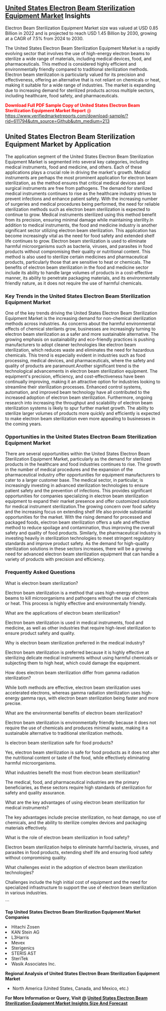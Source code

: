 <h2><a href="https://www.verifiedmarketreports.com/download-sample/?rid=611794&amp;utm_source=Github&amp;utm_medium=213" target="_blank">United States Electron Beam Sterilization Equipment Market</a> Insights</h2><p>Electron Beam Sterilization Equipment Market size was valued at USD 0.85 Billion in 2022 and is projected to reach USD 1.45 Billion by 2030, growing at a CAGR of 7.5% from 2024 to 2030.</p><p><p>The United States Electron Beam Sterilization Equipment Market is a rapidly evolving sector that involves the use of high-energy electron beams to sterilize a wide range of materials, including medical devices, food, and pharmaceuticals. This method is considered highly efficient and environmentally friendly compared to traditional sterilization methods. Electron beam sterilization is particularly valued for its precision and effectiveness, offering an alternative that is not reliant on chemicals or heat, making it suitable for a wide range of industries. The market is expanding due to increasing demand for sterilized products across multiple sectors, including healthcare, food safety, and pharmaceuticals. <p><span class=""><span style="color: #ff0000;"><strong>Download Full PDF Sample Copy of United States Electron Beam Sterilization Equipment Market Report</strong> @ </span><a href="https://www.verifiedmarketreports.com/download-sample/?rid=611794&amp;utm_source=Github&amp;utm_medium=213" target="_blank">https://www.verifiedmarketreports.com/download-sample/?rid=611794&amp;utm_source=Github&amp;utm_medium=213</a></span></p></p><h2>United States Electron Beam Sterilization Equipment Market by Application</h2><p>The application segment of the United States Electron Beam Sterilization Equipment Market is segmented into several key categories, including medical instruments, food and medicine, and others. Each of these applications plays a crucial role in driving the market's growth. Medical instruments are perhaps the most prominent application for electron beam sterilization, as the method ensures that critical medical devices and surgical instruments are free from pathogens. The demand for sterilized medical instruments continues to rise as the healthcare industry strives to prevent infections and enhance patient safety. With the increasing number of surgeries and medical procedures being performed, the need for reliable sterilization methods such as electron beam sterilization is expected to continue to grow. Medical instruments sterilized using this method benefit from its precision, ensuring minimal damage while maintaining sterility.In addition to medical instruments, the food and medicine industry is another significant sector utilizing electron beam sterilization. This application has become increasingly vital as the need for food safety and extended shelf life continues to grow. Electron beam sterilization is used to eliminate harmful microorganisms such as bacteria, viruses, and parasites in food products without compromising their quality or nutritional content. This method is also used to sterilize certain medicines and pharmaceutical products, particularly those that are sensitive to heat or chemicals. The benefits of electron beam sterilization in the food and medicine sector include its ability to handle large volumes of products in a cost-effective manner, its ability to penetrate packaging materials, and its environmentally friendly nature, as it does not require the use of harmful chemicals.<h3>Key Trends in the United States Electron Beam Sterilization Equipment Market</h3><p>One of the key trends driving the United States Electron Beam Sterilization Equipment Market is the increasing demand for non-chemical sterilization methods across industries. As concerns about the harmful environmental effects of chemical sterilants grow, businesses are increasingly turning to electron beam sterilization as a safer and more sustainable alternative. The growing emphasis on sustainability and eco-friendly practices is pushing manufacturers to adopt cleaner technologies like electron beam sterilization, which reduces waste and eliminates the need for hazardous chemicals. This trend is especially evident in industries such as food processing, medical devices, and pharmaceuticals, where the safety and quality of products are paramount.Another significant trend is the technological advancements in electron beam sterilization equipment. The equipment's precision, efficiency, and cost-effectiveness have been continually improving, making it an attractive option for industries looking to streamline their sterilization processes. Enhanced control systems, automation, and improved beam technology have all contributed to the increased adoption of electron beam sterilization. Furthermore, ongoing research into increasing the throughput and scalability of electron beam sterilization systems is likely to spur further market growth. The ability to sterilize larger volumes of products more quickly and efficiently is expected to make electron beam sterilization even more appealing to businesses in the coming years.<h3>Opportunities in the United States Electron Beam Sterilization Equipment Market</h3><p>There are several opportunities within the United States Electron Beam Sterilization Equipment Market, particularly as the demand for sterilized products in the healthcare and food industries continues to rise. The growth in the number of medical procedures and the expansion of the pharmaceutical industry offer opportunities for equipment manufacturers to cater to a larger customer base. The medical sector, in particular, is increasingly investing in advanced sterilization technologies to ensure patient safety and the prevention of infections. This provides significant opportunities for companies specializing in electron beam sterilization equipment to expand their market presence and offer customized solutions for medical instrument sterilization.The growing concern over food safety and the increasing focus on extending shelf life also provide substantial opportunities for the market. With the rising demand for processed and packaged foods, electron beam sterilization offers a safe and effective method to reduce spoilage and contamination, thus improving the overall safety and quality of food products. Similarly, the pharmaceutical industry is investing heavily in sterilization technologies to meet stringent regulatory standards and improve product safety. As the demand for high-quality sterilization solutions in these sectors increases, there will be a growing need for advanced electron beam sterilization equipment that can handle a variety of products with precision and efficiency.<h3>Frequently Asked Questions</h3><p>What is electron beam sterilization?</p><p>Electron beam sterilization is a method that uses high-energy electron beams to kill microorganisms and pathogens without the use of chemicals or heat. This process is highly effective and environmentally friendly.</p><p>What are the applications of electron beam sterilization?</p><p>Electron beam sterilization is used in medical instruments, food and medicine, as well as other industries that require high-level sterilization to ensure product safety and quality.</p><p>Why is electron beam sterilization preferred in the medical industry?</p><p>Electron beam sterilization is preferred because it is highly effective at sterilizing delicate medical instruments without using harmful chemicals or subjecting them to high heat, which could damage the equipment.</p><p>How does electron beam sterilization differ from gamma radiation sterilization?</p><p>While both methods are effective, electron beam sterilization uses accelerated electrons, whereas gamma radiation sterilization uses high-energy gamma rays, with electron beam sterilization being faster and more precise.</p><p>What are the environmental benefits of electron beam sterilization?</p><p>Electron beam sterilization is environmentally friendly because it does not require the use of chemicals and produces minimal waste, making it a sustainable alternative to traditional sterilization methods.</p><p>Is electron beam sterilization safe for food products?</p><p>Yes, electron beam sterilization is safe for food products as it does not alter the nutritional content or taste of the food, while effectively eliminating harmful microorganisms.</p><p>What industries benefit the most from electron beam sterilization?</p><p>The medical, food, and pharmaceutical industries are the primary beneficiaries, as these sectors require high standards of sterilization for safety and quality assurance.</p><p>What are the key advantages of using electron beam sterilization for medical instruments?</p><p>The key advantages include precise sterilization, no heat damage, no use of chemicals, and the ability to sterilize complex devices and packaging materials effectively.</p><p>What is the role of electron beam sterilization in food safety?</p><p>Electron beam sterilization helps to eliminate harmful bacteria, viruses, and parasites in food products, extending shelf life and ensuring food safety without compromising quality.</p><p>What challenges exist in the adoption of electron beam sterilization technologies?</p><p>Challenges include the high initial cost of equipment and the need for specialized infrastructure to support the use of electron beam sterilization in various industries.</p>```</p><p><strong>Top United States Electron Beam Sterilization Equipment Market Companies</strong></p><div data-test-id=""><p><li>Hitachi Zosen</li><li> KAN Stein AG</li><li> L3Harris</li><li> Mevex</li><li> Sterigenics</li><li> STERIS AST</li><li> SteriTek</li><li> Wasik Associates Inc.</li></p><div><strong>Regional Analysis of&nbsp;United States Electron Beam Sterilization Equipment Market</strong></div><ul><li dir="ltr"><p dir="ltr">North America&nbsp;(United States, Canada, and Mexico, etc.)</p></li></ul><p><strong>For More Information or Query, Visit @&nbsp;</strong><strong><a href="https://www.verifiedmarketreports.com/product/electron-beam-sterilization-equipment-market/?utm_source=Github&amp;utm_medium=213" target="_blank">United States Electron Beam Sterilization Equipment Market Insights Size And Forecast</a></strong></p></div>

